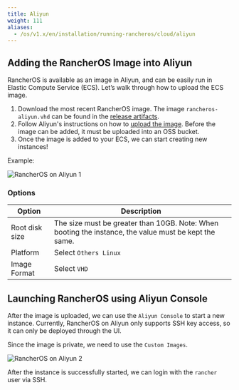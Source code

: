 ```yaml
---
title: Aliyun
weight: 111
aliases:
  - /os/v1.x/en/installation/running-rancheros/cloud/aliyun
---
```


## Adding the RancherOS Image into Aliyun

RancherOS is available as an image in Aliyun, and can be easily run in Elastic Compute Service (ECS).  Let’s walk through how to upload the ECS image.

1. Download the most recent RancherOS image. The image `rancheros-aliyun.vhd` can be found in the [release artifacts](https://github.com/rancher/os/releases).
2. Follow Aliyun's instructions on how to [upload the image](https://help.aliyun.com/document_detail/127285.html). Before the image can be added, it must be uploaded into an OSS bucket.
3. Once the image is added to your ECS, we can start creating new instances!

Example:

![RancherOS on Aliyun 1]({{<baseurl>}}/img/os/RancherOS_aliyun1.jpg)

### Options

| Option | Description |
| --- | --- |
| Root disk size | The size must be greater than 10GB. Note: When booting the instance, the value must be kept the same. |
| Platform |  Select `Others Linux` |
| Image Format | Select `VHD` |

## Launching RancherOS using Aliyun Console

After the image is uploaded, we can use the `Aliyun Console` to start a new instance. Currently, RancherOS on Aliyun only supports SSH key access, so it can only be deployed through the UI.

Since the image is private, we need to use the `Custom Images`.

![RancherOS on Aliyun 2]({{<baseurl>}}/img/os/RancherOS_aliyun2.jpg)

After the instance is successfully started, we can login with the `rancher` user via SSH.
